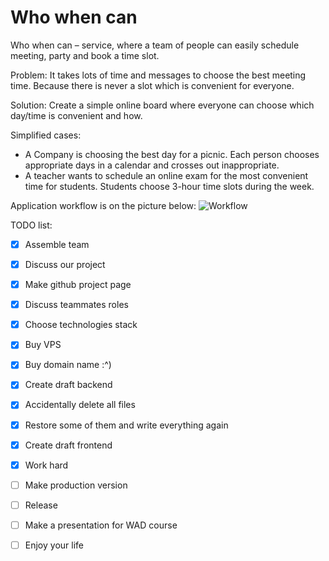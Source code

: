# Who when can

Who when can – service, where a team of people can easily schedule meeting, party and book a time slot.

Problem: 
It takes lots of time and messages to choose the best meeting time. Because there is never a slot which is convenient for everyone.

Solution: 
Create a simple online board where everyone can choose which day/time is convenient and how.

Simplified cases:

- A Company is choosing the best day for a picnic. Each person chooses appropriate days in a calendar and crosses out inappropriate.
- A teacher wants to schedule an online exam for the most convenient time for students. Students choose 3-hour time slots during the week.

Application workflow is on the picture below:
![Workflow](https://raw.githubusercontent.com/itmo-wad/Who_when_can/master/How_i_see_this.jpg)

TODO list:
- [x] Assemble team
- [x] Discuss our project
- [x] Make github project page
- [x] Discuss teammates roles
- [x] Choose technologies stack
- [x] Buy VPS
- [x] Buy domain name :^)
- [x] Create draft backend
- [x] Accidentally delete all files
- [x] Restore some of them and write everything again
- [x] Create draft frontend
- [x] Work hard
- [ ] Make production version
- [ ] Release
- [ ] Make a presentation for WAD course
- [ ] Enjoy your life


